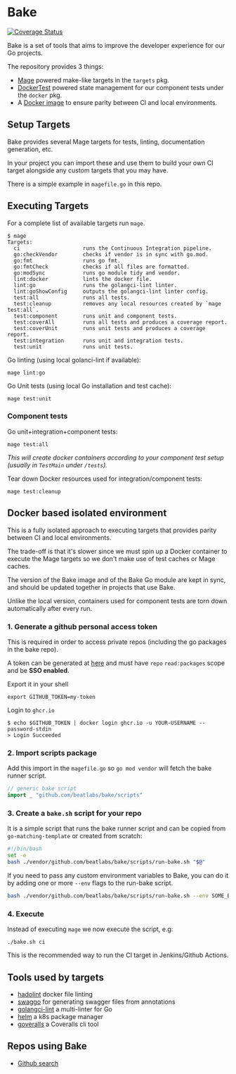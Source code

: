 # Bake

[![Coverage Status](https://coveralls.io/repos/github/beatlabs/bake/badge.svg?branch=master&t=yYHNCW)](https://coveralls.io/github/beatlabs/bake?branch=master)

Bake is a set of tools that aims to improve the developer experience for our Go projects.

The repository provides 3 things:

- [Mage](https://magefile.org/) powered make-like targets in the `targets` pkg.
- [DockerTest](https://github.com/ory/dockertest) powered state management for our component tests under the `docker` pkg.
- A [Docker image](https://github.com/beatlabs/bake/pkgs/container/bake) to ensure parity between CI and local environments.

## Setup Targets

Bake provides several Mage targets for tests, linting, documentation generation, etc.

In your project you can import these and use them to build your own CI target alongside any custom targets that you may have.

There is a simple example in `magefile.go` in this repo.

## Executing Targets

For a complete list of available targets run `mage`.

```console
$ mage
Targets:
  ci                    runs the Continuous Integration pipeline.
  go:checkVendor        checks if vendor is in sync with go.mod.
  go:fmt                runs go fmt.
  go:fmtCheck           checks if all files are formatted.
  go:modSync            runs go module tidy and vendor.
  lint:docker           lints the docker file.
  lint:go               runs the golangci-lint linter.
  lint:goShowConfig     outputs the golangci-lint linter config.
  test:all              runs all tests.
  test:cleanup          removes any local resources created by `mage test:all`.
  test:component        runs unit and component tests.
  test:coverAll         runs all tests and produces a coverage report.
  test:coverUnit        runs unit tests and produces a coverage report.
  test:integration      runs unit and integration tests.
  test:unit             runs unit tests.

```

Go linting (using local golanci-lint if available):

```console
mage lint:go
```

Go Unit tests (using local Go installation and test cache):

```console
mage test:unit
```

### Component tests

Go unit+integration+component tests:

```console
mage test:all
```

_This will create docker containers according to your component test setup (usually in `TestMain` under `/tests`)._

Tear down Docker resources used for integration/component tests:

```console
mage test:cleanup
```

## Docker based isolated environment

This is a fully isolated approach to executing targets that provides parity between CI and local environments.

The trade-off is that it's slower since we must spin up a Docker container to execute the Mage targets so we don't make use of test caches or Mage caches.

The version of the Bake image and of the Bake Go module are kept in sync, and should be updated together in projects that use Bake.

Unlike the local version, containers used for component tests are torn down automatically after every run.

### 1. Generate a github personal access token

This is required in order to access private repos (including the go packages in the bake repo).

A token can be generated at [here](https://github.com/settings/tokens) and must have `repo` `read:packages` scope and be **SSO enabled**.

Export it in your shell

```console
export GITHUB_TOKEN=my-token
```

Login to `ghcr.io`

```console
$ echo $GITHUB_TOKEN | docker login ghcr.io -u YOUR-USERNAME --password-stdin
> Login Succeeded
```

### 2. Import scripts package

Add this import in the `magefile.go` so `go mod vendor` will fetch the bake runner script.

```go
// generic bake script
import _ "github.com/beatlabs/bake/scripts"
```

### 3. Create a `bake.sh` script for your repo

It is a simple script that runs the bake runner script and can be copied from `go-matching-template`
or created from scratch:

```bash
#!/bin/bash
set -e
bash ./vendor/github.com/beatlabs/bake/scripts/run-bake.sh "$@"
```

If you need to pass any custom environment variables to Bake, you can do it
by adding one or more `--env` flags to the run-bake script.

```bash
bash ./vendor/github.com/beatlabs/bake/scripts/run-bake.sh --env SOME_ENV_VAR=some-value "$@"
```

### 4. Execute

Instead of executing `mage` we now execute the script, e.g:

```console
./bake.sh ci
```

This is the recommended way to run the CI target in Jenkins/Github Actions.

## Tools used by targets

- [hadolint](https://github.com/hadolint/hadolint) docker file linting
- [swaggo](https://github.com/swaggo/swag) for generating swagger files from annotations
- [golangci-lint](https://github.com/golangci/golangci-lint) a multi-linter for Go
- [helm](https://helm.sh/) a k8s package manager
- [goveralls](https://github.com/mattn/goveralls) a Coveralls cli tool

## Repos using Bake

- [Github search](https://github.com/search?q=org%3Abeatlabs+filename%3A%2Fbake.sh&type=Code)
